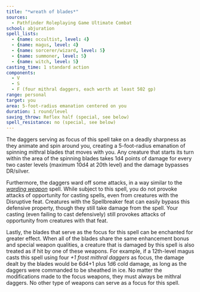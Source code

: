 ```yaml
---
title: "*wreath of blades*"
sources:
  - Pathfinder Roleplaying Game Ultimate Combat
school: abjuration
spell_lists:
  - {name: occultist, level: 4}
  - {name: magus, level: 4}
  - {name: sorcerer/wizard, level: 5}
  - {name: summoner, level: 5}
  - {name: witch, level: 5}
casting_time: 1 standard action
components:
  - V
  - S
  - F (four mithral daggers, each worth at least 502 gp)
range: personal
target: you
area: 5-foot-radius emanation centered on you
duration: 1 round/level
saving_throw: Reflex half (special, see below)
spell_resistance: no (special, see below)
---
```


The daggers serving as focus of this spell take on a deadly sharpness as they animate and spin around you, creating
a 5-foot-radius emanation of spinning mithral blades that moves with you. Any creature that starts its turn within the area of the spinning blades takes 1d4 points of damage for every two caster levels (maximum 10d4 at 20th level) and the damage bypasses DR/silver.

Furthermore, the daggers ward off some attacks, in a way similar to the [*warding weapon*](/spells/warding-weapon/) spell. While subject to this spell, you do not provoke attacks of opportunity for casting spells, even from creatures with the Disruptive feat. Creatures with the Spellbreaker feat can easily bypass this defensive property, though they still take damage from the spell. Your casting (even failing to cast defensively) still provokes attacks of opportunity from creatures with that feat.

Lastly, the blades that serve as the focus for this spell can be enchanted for greater effect. When all of the blades share the same enhancement bonus and special weapon qualities, a creature that is damaged by this spell is also treated as if hit by one of these weapons. For example, if a 12th-level magus casts this spell using four *+1 frost mithral daggers* as focus, the damage dealt by the blades would be 6d4+1 plus 1d6 cold damage, as long as the daggers were commanded to be sheathed in ice. No matter the modifications made to the focus weapons, they must always be mithral daggers. No other type of weapons can serve as a focus for this spell.


